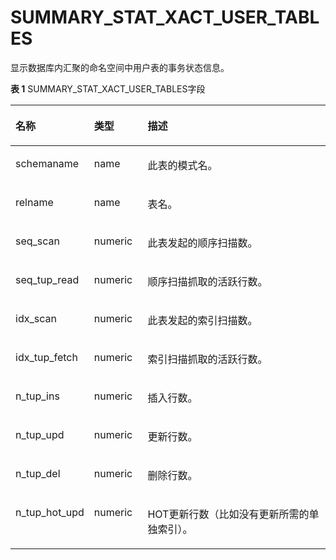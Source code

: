 # SUMMARY\_STAT\_XACT\_USER\_TABLES

显示数据库内汇聚的命名空间中用户表的事务状态信息。

**表 1**  SUMMARY\_STAT\_XACT\_USER\_TABLES字段

<a name="zh-cn_topic_0237122607_table893275719411"></a>
<table><thead align="left"><tr id="zh-cn_topic_0237122607_row173419581415"><th class="cellrowborder" valign="top" width="18.95810418958104%" id="mcps1.2.4.1.1"><p id="zh-cn_topic_0237122607_p12341358140"><a name="zh-cn_topic_0237122607_p12341358140"></a><a name="zh-cn_topic_0237122607_p12341358140"></a><strong id="zh-cn_topic_0237122607_b173416582048"><a name="zh-cn_topic_0237122607_b173416582048"></a><a name="zh-cn_topic_0237122607_b173416582048"></a>名称</strong></p>
</th>
<th class="cellrowborder" valign="top" width="17.21827817218278%" id="mcps1.2.4.1.2"><p id="zh-cn_topic_0237122607_p03418588417"><a name="zh-cn_topic_0237122607_p03418588417"></a><a name="zh-cn_topic_0237122607_p03418588417"></a><strong id="zh-cn_topic_0237122607_b14341158948"><a name="zh-cn_topic_0237122607_b14341158948"></a><a name="zh-cn_topic_0237122607_b14341158948"></a>类型</strong></p>
</th>
<th class="cellrowborder" valign="top" width="63.82361763823617%" id="mcps1.2.4.1.3"><p id="zh-cn_topic_0237122607_p20347587420"><a name="zh-cn_topic_0237122607_p20347587420"></a><a name="zh-cn_topic_0237122607_p20347587420"></a><strong id="zh-cn_topic_0237122607_b1934658146"><a name="zh-cn_topic_0237122607_b1934658146"></a><a name="zh-cn_topic_0237122607_b1934658146"></a>描述</strong></p>
</th>
</tr>
</thead>
<tbody><tr id="zh-cn_topic_0237122607_row143410584416"><td class="cellrowborder" valign="top" width="18.95810418958104%" headers="mcps1.2.4.1.1 "><p id="zh-cn_topic_0237122607_p11355581447"><a name="zh-cn_topic_0237122607_p11355581447"></a><a name="zh-cn_topic_0237122607_p11355581447"></a>schemaname</p>
</td>
<td class="cellrowborder" valign="top" width="17.21827817218278%" headers="mcps1.2.4.1.2 "><p id="zh-cn_topic_0237122607_p153512581742"><a name="zh-cn_topic_0237122607_p153512581742"></a><a name="zh-cn_topic_0237122607_p153512581742"></a>name</p>
</td>
<td class="cellrowborder" valign="top" width="63.82361763823617%" headers="mcps1.2.4.1.3 "><p id="zh-cn_topic_0237122607_p13352058246"><a name="zh-cn_topic_0237122607_p13352058246"></a><a name="zh-cn_topic_0237122607_p13352058246"></a>此表的模式名。</p>
</td>
</tr>
<tr id="zh-cn_topic_0237122607_row135125819411"><td class="cellrowborder" valign="top" width="18.95810418958104%" headers="mcps1.2.4.1.1 "><p id="zh-cn_topic_0237122607_p13555820410"><a name="zh-cn_topic_0237122607_p13555820410"></a><a name="zh-cn_topic_0237122607_p13555820410"></a>relname</p>
</td>
<td class="cellrowborder" valign="top" width="17.21827817218278%" headers="mcps1.2.4.1.2 "><p id="zh-cn_topic_0237122607_p53516581543"><a name="zh-cn_topic_0237122607_p53516581543"></a><a name="zh-cn_topic_0237122607_p53516581543"></a>name</p>
</td>
<td class="cellrowborder" valign="top" width="63.82361763823617%" headers="mcps1.2.4.1.3 "><p id="zh-cn_topic_0237122607_p635105810414"><a name="zh-cn_topic_0237122607_p635105810414"></a><a name="zh-cn_topic_0237122607_p635105810414"></a>表名。</p>
</td>
</tr>
<tr id="zh-cn_topic_0237122607_row133513581448"><td class="cellrowborder" valign="top" width="18.95810418958104%" headers="mcps1.2.4.1.1 "><p id="zh-cn_topic_0237122607_p83514583411"><a name="zh-cn_topic_0237122607_p83514583411"></a><a name="zh-cn_topic_0237122607_p83514583411"></a>seq_scan</p>
</td>
<td class="cellrowborder" valign="top" width="17.21827817218278%" headers="mcps1.2.4.1.2 "><p id="zh-cn_topic_0237122607_p143512581843"><a name="zh-cn_topic_0237122607_p143512581843"></a><a name="zh-cn_topic_0237122607_p143512581843"></a>numeric</p>
</td>
<td class="cellrowborder" valign="top" width="63.82361763823617%" headers="mcps1.2.4.1.3 "><p id="zh-cn_topic_0237122607_p1936195814413"><a name="zh-cn_topic_0237122607_p1936195814413"></a><a name="zh-cn_topic_0237122607_p1936195814413"></a>此表发起的顺序扫描数。</p>
</td>
</tr>
<tr id="zh-cn_topic_0237122607_row133616588420"><td class="cellrowborder" valign="top" width="18.95810418958104%" headers="mcps1.2.4.1.1 "><p id="zh-cn_topic_0237122607_p12364585415"><a name="zh-cn_topic_0237122607_p12364585415"></a><a name="zh-cn_topic_0237122607_p12364585415"></a>seq_tup_read</p>
</td>
<td class="cellrowborder" valign="top" width="17.21827817218278%" headers="mcps1.2.4.1.2 "><p id="zh-cn_topic_0237122607_p43610585414"><a name="zh-cn_topic_0237122607_p43610585414"></a><a name="zh-cn_topic_0237122607_p43610585414"></a>numeric</p>
</td>
<td class="cellrowborder" valign="top" width="63.82361763823617%" headers="mcps1.2.4.1.3 "><p id="zh-cn_topic_0237122607_p13612584418"><a name="zh-cn_topic_0237122607_p13612584418"></a><a name="zh-cn_topic_0237122607_p13612584418"></a>顺序扫描抓取的活跃行数。</p>
</td>
</tr>
<tr id="zh-cn_topic_0237122607_row73610581245"><td class="cellrowborder" valign="top" width="18.95810418958104%" headers="mcps1.2.4.1.1 "><p id="zh-cn_topic_0237122607_p53617585415"><a name="zh-cn_topic_0237122607_p53617585415"></a><a name="zh-cn_topic_0237122607_p53617585415"></a>idx_scan</p>
</td>
<td class="cellrowborder" valign="top" width="17.21827817218278%" headers="mcps1.2.4.1.2 "><p id="zh-cn_topic_0237122607_p18361258546"><a name="zh-cn_topic_0237122607_p18361258546"></a><a name="zh-cn_topic_0237122607_p18361258546"></a>numeric</p>
</td>
<td class="cellrowborder" valign="top" width="63.82361763823617%" headers="mcps1.2.4.1.3 "><p id="zh-cn_topic_0237122607_p153665810418"><a name="zh-cn_topic_0237122607_p153665810418"></a><a name="zh-cn_topic_0237122607_p153665810418"></a>此表发起的索引扫描数。</p>
</td>
</tr>
<tr id="zh-cn_topic_0237122607_row436195812414"><td class="cellrowborder" valign="top" width="18.95810418958104%" headers="mcps1.2.4.1.1 "><p id="zh-cn_topic_0237122607_p93614581946"><a name="zh-cn_topic_0237122607_p93614581946"></a><a name="zh-cn_topic_0237122607_p93614581946"></a>idx_tup_fetch</p>
</td>
<td class="cellrowborder" valign="top" width="17.21827817218278%" headers="mcps1.2.4.1.2 "><p id="zh-cn_topic_0237122607_p73755815410"><a name="zh-cn_topic_0237122607_p73755815410"></a><a name="zh-cn_topic_0237122607_p73755815410"></a>numeric</p>
</td>
<td class="cellrowborder" valign="top" width="63.82361763823617%" headers="mcps1.2.4.1.3 "><p id="zh-cn_topic_0237122607_p1337558041"><a name="zh-cn_topic_0237122607_p1337558041"></a><a name="zh-cn_topic_0237122607_p1337558041"></a>索引扫描抓取的活跃行数。</p>
</td>
</tr>
<tr id="zh-cn_topic_0237122607_row123714581843"><td class="cellrowborder" valign="top" width="18.95810418958104%" headers="mcps1.2.4.1.1 "><p id="zh-cn_topic_0237122607_p83716584410"><a name="zh-cn_topic_0237122607_p83716584410"></a><a name="zh-cn_topic_0237122607_p83716584410"></a>n_tup_ins</p>
</td>
<td class="cellrowborder" valign="top" width="17.21827817218278%" headers="mcps1.2.4.1.2 "><p id="zh-cn_topic_0237122607_p537458843"><a name="zh-cn_topic_0237122607_p537458843"></a><a name="zh-cn_topic_0237122607_p537458843"></a>numeric</p>
</td>
<td class="cellrowborder" valign="top" width="63.82361763823617%" headers="mcps1.2.4.1.3 "><p id="zh-cn_topic_0237122607_p10377581045"><a name="zh-cn_topic_0237122607_p10377581045"></a><a name="zh-cn_topic_0237122607_p10377581045"></a>插入行数。</p>
</td>
</tr>
<tr id="zh-cn_topic_0237122607_row193775817412"><td class="cellrowborder" valign="top" width="18.95810418958104%" headers="mcps1.2.4.1.1 "><p id="zh-cn_topic_0237122607_p63711581047"><a name="zh-cn_topic_0237122607_p63711581047"></a><a name="zh-cn_topic_0237122607_p63711581047"></a>n_tup_upd</p>
</td>
<td class="cellrowborder" valign="top" width="17.21827817218278%" headers="mcps1.2.4.1.2 "><p id="zh-cn_topic_0237122607_p133711581047"><a name="zh-cn_topic_0237122607_p133711581047"></a><a name="zh-cn_topic_0237122607_p133711581047"></a>numeric</p>
</td>
<td class="cellrowborder" valign="top" width="63.82361763823617%" headers="mcps1.2.4.1.3 "><p id="zh-cn_topic_0237122607_p1837135811418"><a name="zh-cn_topic_0237122607_p1837135811418"></a><a name="zh-cn_topic_0237122607_p1837135811418"></a>更新行数。</p>
</td>
</tr>
<tr id="zh-cn_topic_0237122607_row23814581344"><td class="cellrowborder" valign="top" width="18.95810418958104%" headers="mcps1.2.4.1.1 "><p id="zh-cn_topic_0237122607_p183813584418"><a name="zh-cn_topic_0237122607_p183813584418"></a><a name="zh-cn_topic_0237122607_p183813584418"></a>n_tup_del</p>
</td>
<td class="cellrowborder" valign="top" width="17.21827817218278%" headers="mcps1.2.4.1.2 "><p id="zh-cn_topic_0237122607_p53825814413"><a name="zh-cn_topic_0237122607_p53825814413"></a><a name="zh-cn_topic_0237122607_p53825814413"></a>numeric</p>
</td>
<td class="cellrowborder" valign="top" width="63.82361763823617%" headers="mcps1.2.4.1.3 "><p id="zh-cn_topic_0237122607_p83885815411"><a name="zh-cn_topic_0237122607_p83885815411"></a><a name="zh-cn_topic_0237122607_p83885815411"></a>删除行数。</p>
</td>
</tr>
<tr id="zh-cn_topic_0237122607_row143811581148"><td class="cellrowborder" valign="top" width="18.95810418958104%" headers="mcps1.2.4.1.1 "><p id="zh-cn_topic_0237122607_p2038195815410"><a name="zh-cn_topic_0237122607_p2038195815410"></a><a name="zh-cn_topic_0237122607_p2038195815410"></a>n_tup_hot_upd</p>
</td>
<td class="cellrowborder" valign="top" width="17.21827817218278%" headers="mcps1.2.4.1.2 "><p id="zh-cn_topic_0237122607_p13387581944"><a name="zh-cn_topic_0237122607_p13387581944"></a><a name="zh-cn_topic_0237122607_p13387581944"></a>numeric</p>
</td>
<td class="cellrowborder" valign="top" width="63.82361763823617%" headers="mcps1.2.4.1.3 "><p id="zh-cn_topic_0237122607_p10386589413"><a name="zh-cn_topic_0237122607_p10386589413"></a><a name="zh-cn_topic_0237122607_p10386589413"></a>HOT更新行数（比如没有更新所需的单独索引）。</p>
</td>
</tr>
</tbody>
</table>

